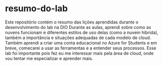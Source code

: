 # resumo-do-lab
Este repositório contém o resumo das lições aprendidas durante o desenvolvimento do lab na DIO
Durante as aulas, aprendi sobre como as nuvens funcionam e diferentes estilos de uso delas (como a nuvem híbrida), também a importância e situações adequadas de cada modelo de cloud. Também aprendi a criar uma conta educacional no Azure for Students e em breve, comecarei a usar as ferramentas e a entender seus processos. Esse lab foi importante pois fez eu me interessar mais pela área de cloud, onde vou tentar me especializar e aprender mais.
